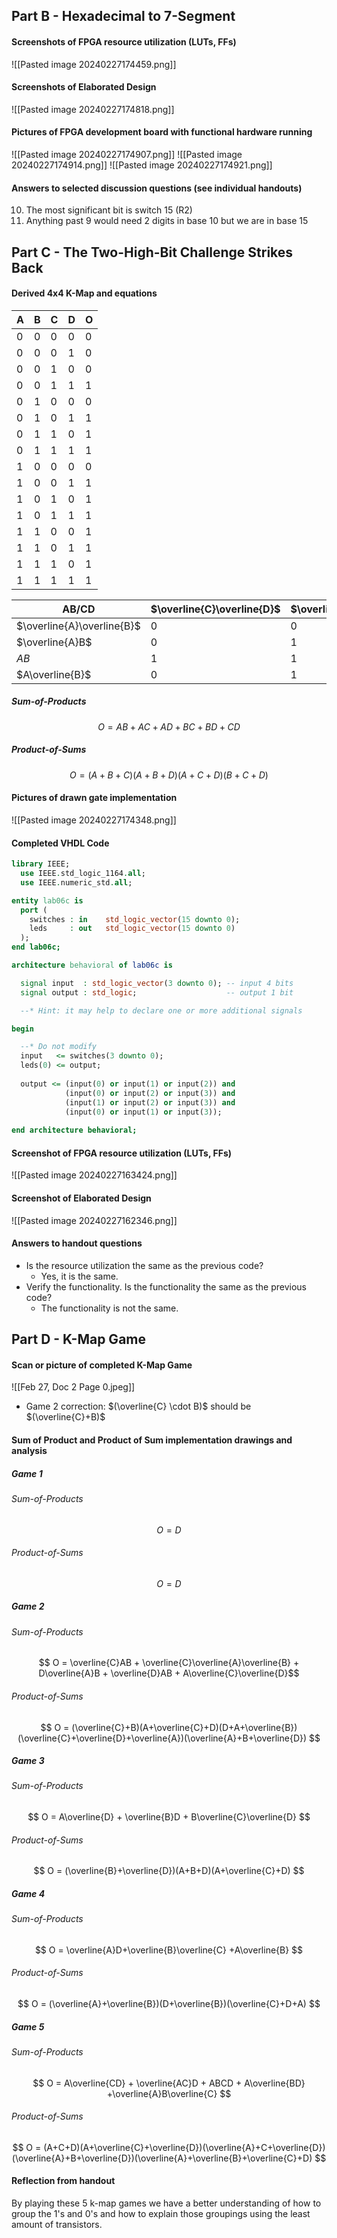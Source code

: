 ## Part B - Hexadecimal to 7-Segment
#### Screenshots of FPGA resource utilization (LUTs, FFs) 
![[Pasted image 20240227174459.png]]
#### Screenshots of Elaborated Design 
![[Pasted image 20240227174818.png]]
#### Pictures of FPGA development board with functional hardware running 
![[Pasted image 20240227174907.png]]
![[Pasted image 20240227174914.png]]
![[Pasted image 20240227174921.png]]
#### Answers to selected discussion questions (see individual handouts) 
10. The most significant bit is switch 15 (R2)
11. Anything past 9 would need 2 digits in base 10 but we are in      base 15 

## Part C - The Two-High-Bit Challenge Strikes Back
#### Derived 4x4 K-Map and equations 

| A   | B   | C   | D   | O   |
| --- | --- | --- | --- | --- |
| 0   | 0   | 0   | 0   | 0   |
| 0   | 0   | 0   | 1   | 0   |
| 0   | 0   | 1   | 0   | 0   |
| 0   | 0   | 1   | 1   | 1   |
| 0   | 1   | 0   | 0   | 0   |
| 0   | 1   | 0   | 1   | 1   |
| 0   | 1   | 1   | 0   | 1   |
| 0   | 1   | 1   | 1   | 1   |
| 1   | 0   | 0   | 0   | 0   |
| 1   | 0   | 0   | 1   | 1   |
| 1   | 0   | 1   | 0   | 1   |
| 1   | 0   | 1   | 1   | 1   |
| 1   | 1   | 0   | 0   | 1   |
| 1   | 1   | 0   | 1   | 1   |
| 1   | 1   | 1   | 0   | 1   |
| 1   | 1   | 1   | 1   | 1   |

| AB/CD                      | $\overline{C}\overline{D}$ | $\overline{C}D$ | $CD$ | $C\overline{D}$ |
| -------------------------- | -------------------------- | --------------- | ---- | --------------- |
| $\overline{A}\overline{B}$ | 0                          | 0               | 1    | 0               |
| $\overline{A}B$            | 0                          | 1               | 1    | 1               |
| $AB$                       | 1                          | 1               | 1    | 1               |
| $A\overline{B}$            | 0                          | 1               | 1    | 1               |
##### Sum-of-Products
$$ O = AB + AC + AD + BC + BD + CD $$
##### Product-of-Sums
$$ O = (A+B+C)(A+B+D)(A+C+D)(B+C+D)$$

#### Pictures of drawn gate implementation
![[Pasted image 20240227174348.png]]
#### Completed VHDL Code 
```vhdl
library IEEE;
  use IEEE.std_logic_1164.all;
  use IEEE.numeric_std.all;

entity lab06c is
  port (
    switches : in    std_logic_vector(15 downto 0);
    leds     : out   std_logic_vector(15 downto 0)
  );
end lab06c;

architecture behavioral of lab06c is

  signal input  : std_logic_vector(3 downto 0); -- input 4 bits
  signal output : std_logic;                    -- output 1 bit

  --* Hint: it may help to declare one or more additional signals

begin

  --* Do not modify
  input   <= switches(3 downto 0);
  leds(0) <= output;
  
  output <= (input(0) or input(1) or input(2)) and
		    (input(0) or input(2) or input(3)) and 
		    (input(1) or input(2) or input(3)) and 
		    (input(0) or input(1) or input(3));
  
end architecture behavioral;
```
#### Screenshot of FPGA resource utilization (LUTs, FFs) 
![[Pasted image 20240227163424.png]]
#### Screenshot of Elaborated Design 
![[Pasted image 20240227162346.png]]
#### Answers to handout questions
- Is the resource utilization the same as the previous code?
	- Yes, it is the same.
- Verify the functionality. Is the functionality the same as the previous code?
	- The functionality is not the same.

## Part D - K-Map Game
#### Scan or picture of completed K-Map Game 
![[Feb 27, Doc 2 Page 0.jpeg]]
- Game 2 correction: $(\overline{C} \cdot B)$ should be $(\overline{C}+B)$ 
#### Sum of Product and Product of Sum implementation drawings and analysis 
##### Game 1
###### Sum-of-Products
$$ O = D $$
###### Product-of-Sums
$$ O = D $$
##### Game 2
###### Sum-of-Products
$$ O = \overline{C}AB + \overline{C}\overline{A}\overline{B} + D\overline{A}B + \overline{D}AB + A\overline{C}\overline{D}$$
###### Product-of-Sums
$$ O = (\overline{C}+B)(A+\overline{C}+D)(D+A+\overline{B})(\overline{C}+\overline{D}+\overline{A})(\overline{A}+B+\overline{D}) $$
##### Game 3
###### Sum-of-Products
$$ O = A\overline{D} + \overline{B}D + B\overline{C}\overline{D} $$
###### Product-of-Sums
$$ O = (\overline{B}+\overline{D})(A+B+D)(A+\overline{C}+D) $$
##### Game 4
###### Sum-of-Products
$$ O = \overline{A}D+\overline{B}\overline{C} +A\overline{B} $$
###### Product-of-Sums
$$ O = (\overline{A}+\overline{B})(D+\overline{B})(\overline{C}+D+A) $$
##### Game 5
###### Sum-of-Products
$$ O = A\overline{CD} + \overline{AC}D + ABCD + A\overline{BD} +\overline{A}B\overline{C} $$
###### Product-of-Sums
$$ O = (A+C+D)(A+\overline{C}+\overline{D})(\overline{A}+C+\overline{D})(\overline{A}+B+\overline{D})(\overline{A}+\overline{B}+\overline{C}+D) $$

#### Reflection from handout
By playing these 5 k-map games we have a better understanding of how to group the 1's and 0's and how to explain those groupings using the least amount of transistors.